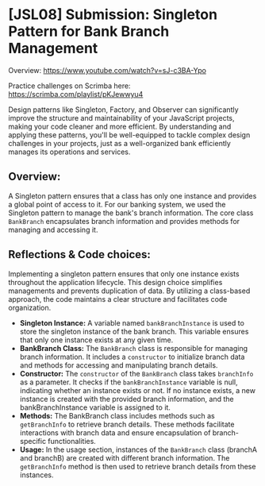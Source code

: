 # [JSL08] Submission: Singleton Pattern for Bank Branch Management

Overview: https://www.youtube.com/watch?v=sJ-c3BA-Ypo

Practice challenges on Scrimba here: https://scrimba.com/playlist/pKJewwyu4

Design patterns like Singleton, Factory, and Observer can significantly improve the structure and maintainability of your JavaScript projects, making your code cleaner and more efficient. By understanding and applying these patterns, you'll be well-equipped to tackle complex design challenges in your projects, just as a well-organized bank efficiently manages its operations and services.

## Overview:
A Singleton pattern ensures that a class has only one instance and provides a global point of access to it. For our banking system, we used the Singleton pattern to manage the bank's branch information. The core class `BankBranch` encapsulates branch information and provides methods for managing and accessing it.

## Reflections & Code choices:
Implementing a singleton pattern ensures that only one instance exists throughout the application lifecycle. This design choice simplifies managements and prevents duplication of data. By utilizing a class-based approach, the code maintains a clear structure and facilitates code organization.

- **Singleton Instance:** A variable named `bankBranchInstance` is used to store the singleton instance of the bank branch. This variable ensures that only one instance exists at any given time.
- **BankBranch Class:** The `BankBranch` class is responsible for managing branch information. It includes a `constructor` to initialize branch data and methods for accessing and manipulating branch details.
- **Constructor:** The `constructor` of the `BankBranch` class takes `branchInfo` as a parameter. It checks if the `bankBranchInstance` variable is null, indicating whether an instance exists or not. If no instance exists, a new instance is created with the provided branch information, and the bankBranchInstance variable is assigned to it.
- **Methods:** The BankBranch class includes methods such as `getBranchInfo` to retrieve branch details. These methods facilitate interactions with branch data and ensure encapsulation of branch-specific functionalities.
- **Usage:** In the usage section, instances of the `BankBranch` class (branchA and branchB) are created with different branch information. The `getBranchInfo` method is then used to retrieve branch details from these instances.



